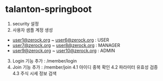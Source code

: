# talanton-springboot

1. security 설정
2. 사용자 샘플 계정 생성
  - user1@zerock.org ~ user6@zerock.org : USER
  - user7@zerock.org ~ user8@zerock.org : MANAGER
  - user9@zerock.org ~ user10@zerock.org : ADMIN
3. Login 기능 추가 : /member/login
4. Join 기능 추가 : /member/join
4.1 아이디 중복 확인
4.2 파라미터 유효성 검증
4.3 주식 시세 정보 검색